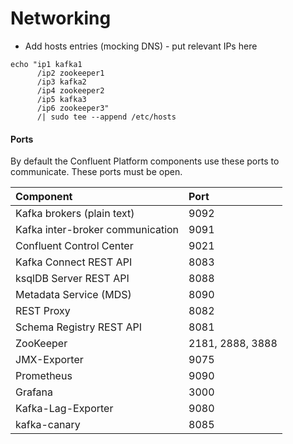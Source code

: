 # Networking

* Add hosts entries \(mocking DNS\) - put relevant IPs here

```text
echo "ip1 kafka1 
      /ip2 zookeeper1 
      /ip3 kafka2 
      /ip4 zookeeper2 
      /ip5 kafka3 
      /ip6 zookeeper3" 
      /| sudo tee --append /etc/hosts
```



#### Ports

By default the Confluent Platform components use these ports to communicate. These ports must be open.

| Component | Port |
| :--- | :--- |
| Kafka brokers \(plain text\) | 9092 |
| Kafka inter-broker communication | 9091 |
| Confluent Control Center | 9021 |
| Kafka Connect REST API | 8083 |
| ksqlDB Server REST API | 8088 |
| Metadata Service \(MDS\) | 8090 |
| REST Proxy | 8082 |
| Schema Registry REST API | 8081 |
| ZooKeeper | 2181, 2888, 3888 |
| JMX-Exporter | 9075 |
| Prometheus | 9090 |
| Grafana | 3000 |
| Kafka-Lag-Exporter | 9080 |
| kafka-canary | 8085 |



